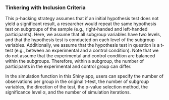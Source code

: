 ### Tinkering with Inclusion Criteria

This p-hacking strategy assumes that if an initial hypothesis test does not yield a significant result, a researcher would repeat the same hypothesis test on subgroups of the sample (e.g., right-handed and left-handed participants). Here, we assume that all subgroup variables have two levels, and that the hypothesis test is conducted on each level of the subgroup variables. Additionally, we assume that the hypothesis test in question is a t-test (e.g., between an experimental and a control condition). Note that we do not assume that the experimental and control condition are balanced within the subgroups. Therefore, within a subgroup, the number of participants in the experimental and control group can differ.

In the simulation function in this Shiny app, users can specify the number of observations per group in the original t-test, the number of subgroup variables, the direction of the test, the p-value selection method, the significance level &alpha;, and the number of simulation iterations. 
